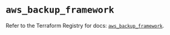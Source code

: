# `aws_backup_framework`

Refer to the Terraform Registry for docs: [`aws_backup_framework`](https://registry.terraform.io/providers/hashicorp/aws/5.100.0/docs/resources/backup_framework).
